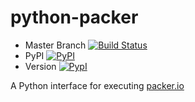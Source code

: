 python-packer
=============

* Master Branch [![Build Status](https://travis-ci.org/nir0s/python-packer.svg?branch=master)](https://travis-ci.org/nir0s/python-packer)
* PyPI [![PyPI](http://img.shields.io/pypi/dm/python-packer.svg)](http://img.shields.io/pypi/dm/python-packer.svg)
* Version [![PypI](http://img.shields.io/pypi/v/python-packer.svg)](http://img.shields.io/pypi/v/python-packer.svg)


A Python interface for executing [packer.io](http://www.packer.io)